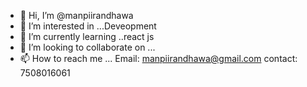 - 👋 Hi, I’m @manpiirandhawa
- 👀 I’m interested in ...Deveopment
- 🌱 I’m currently learning ..react js
- 💞️ I’m looking to collaborate on ...
- 📫 How to reach me ... Email: manpiirandhawa@gmail.com contact: 7508016061

<!---
manpiirandhawa/manpiirandhawa is a ✨ special ✨ repository because its `README.md` (this file) appears on your GitHub profile.
You can click the Preview link to take a look at your changes.
--->

